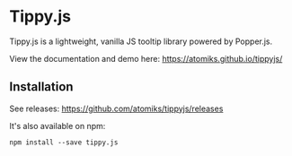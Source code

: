 # Tippy.js

Tippy.js is a lightweight, vanilla JS tooltip library powered by Popper.js.

View the documentation and demo here: https://atomiks.github.io/tippyjs/

## Installation

See releases: https://github.com/atomiks/tippyjs/releases

It's also available on npm:
```
npm install --save tippy.js
```


